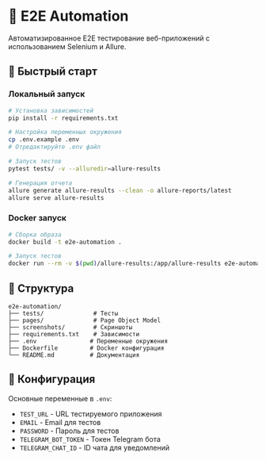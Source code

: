 # 🧪 E2E Automation

Автоматизированное E2E тестирование веб-приложений с использованием Selenium и Allure.

## 🚀 Быстрый старт

### Локальный запуск
```bash
# Установка зависимостей
pip install -r requirements.txt

# Настройка переменных окружения
cp .env.example .env
# Отредактируйте .env файл

# Запуск тестов
pytest tests/ -v --alluredir=allure-results

# Генерация отчета
allure generate allure-results --clean -o allure-reports/latest
allure serve allure-results
```

### Docker запуск
```bash
# Сборка образа
docker build -t e2e-automation .

# Запуск тестов
docker run --rm -v $(pwd)/allure-results:/app/allure-results e2e-automation
```

## 📁 Структура
```
e2e-automation/
├── tests/              # Тесты
├── pages/              # Page Object Model
├── screenshots/        # Скриншоты
├── requirements.txt    # Зависимости
├── .env               # Переменные окружения
├── Dockerfile         # Docker конфигурация
└── README.md          # Документация
```

## 🔧 Конфигурация

Основные переменные в `.env`:
- `TEST_URL` - URL тестируемого приложения
- `EMAIL` - Email для тестов
- `PASSWORD` - Пароль для тестов
- `TELEGRAM_BOT_TOKEN` - Токен Telegram бота
- `TELEGRAM_CHAT_ID` - ID чата для уведомлений
